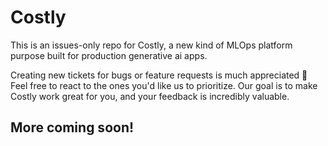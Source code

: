 # Costly
This is an issues-only repo for Costly, a new kind of MLOps platform purpose built for production generative ai apps.

Creating new tickets for bugs or feature requests is much appreciated 🙂 Feel free to react to the ones you'd like us to prioritize. Our goal is to make Costly work great for you, and your feedback is incredibly valuable.


## More coming soon!
